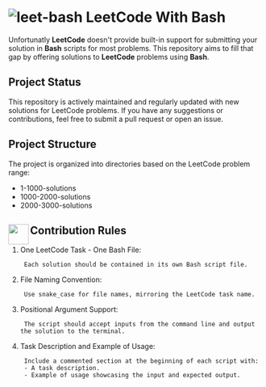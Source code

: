 # ![leet-bash](https://github.com/HarutyunAg/leetcode-with-bash/assets/106912298/9e869ecb-359b-40a7-9d96-3ed96390e99b) LeetCode With Bash

Unfortunatly __LeetCode__ doesn't provide built-in support for submitting your solution in __Bash__ scripts for most problems. This repository aims to fill that gap by offering solutions to __LeetCode__ problems using __Bash__.

## Project Status

This repository is actively maintained and regularly updated with new solutions for LeetCode problems. If you have any suggestions or contributions, feel free to submit a pull request or open an issue.

## Project Structure

The project is organized into directories based on the LeetCode problem range:
- 1-1000-solutions
- 1000-2000-solutions
- 2000-3000-solutions

## <img align="left" width="40" height="40" src="https://github.com/HarutyunAg/leetcode-with-bash/assets/106912298/dc3bb421-3a94-4e84-8810-72af92035bf1"> Contribution Rules

1. One LeetCode Task - One Bash File:

        Each solution should be contained in its own Bash script file.

2. File Naming Convention:

        Use snake_case for file names, mirroring the LeetCode task name.

3. Positional Argument Support:
   
        The script should accept inputs from the command line and output the solution to the terminal.

4. Task Description and Example of Usage:

        Include a commented section at the beginning of each script with:
        - A task description.
        - Example of usage showcasing the input and expected output.
